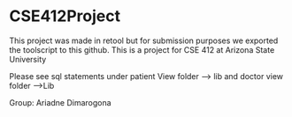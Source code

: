 # CSE412Project
This project was made in retool but for submission purposes we exported the toolscript to this github. This is a project for CSE 412 at Arizona State University

Please see sql statements under patient View folder --> lib and doctor view folder -->Lib

Group:
Ariadne Dimarogona
